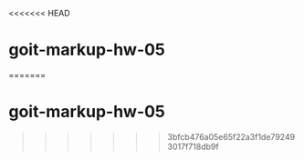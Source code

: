 <<<<<<< HEAD
# goit-markup-hw-05
=======
# goit-markup-hw-05
>>>>>>> 3bfcb476a05e65f22a3f1de792493017f718db9f
